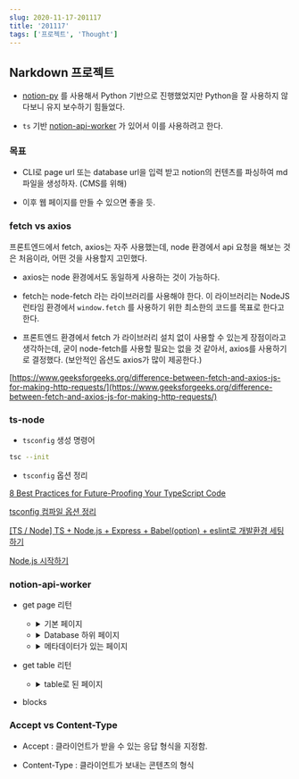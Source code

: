 ```yaml
---
slug: 2020-11-17-201117
title: '201117'
tags: ['프로젝트', 'Thought']
---
```


## Narkdown 프로젝트

- [notion-py](https://github.com/jamalex/notion-py) 를 사용해서 Python 기반으로 진행했었지만 Python을 잘 사용하지 않다보니 유지 보수하기 힘들었다.

- `ts` 기반 [notion-api-worker](https://github.com/splitbee/notion-api-worker) 가 있어서 이를 사용하려고 한다.

### 목표

- CLI로 page url 또는 database url을 입력 받고 notion의 컨텐츠를 파싱하여 md 파일을 생성하자. (CMS를 위해)

- 이후 웹 페이지를 만들 수 있으면 좋을 듯.

### fetch vs axios

프론트엔드에서 fetch, axios는 자주 사용했는데, node 환경에서 api 요청을 해보는 것은 처음이라, 어떤 것을 사용할지 고민했다.

- axios는 node 환경에서도 동일하게 사용하는 것이 가능하다.

- fetch는 node-fetch 라는 라이브러리를 사용해야 한다. 이 라이브러리는 NodeJS 런타임 환경에서 `window.fetch` 를 사용하기 위한 최소한의 코드를 목표로 한다고 한다.

- 프론트엔드 환경에서 fetch 가 라이브러리 설치 없이 사용할 수 있는게 장점이라고 생각하는데, 굳이 node-fetch를 사용할 필요는 없을 것 같아서, axios를 사용하기로 결정했다. (보안적인 옵션도 axios가 많이 제공한다.)

[https://www.geeksforgeeks.org/difference-between-fetch-and-axios-js-for-making-http-requests/](https://www.geeksforgeeks.org/difference-between-fetch-and-axios-js-for-making-http-requests/)

### ts-node

- `tsconfig` 생성 명령어

```bash
tsc --init
```

- `tsconfig` 옵션 정리

[8 Best Practices for Future-Proofing Your TypeScript Code](https://medium.com/better-programming/8-best-practices-for-future-proofing-your-typescript-code-2600fb7d8063)

[tsconfig 컴파일 옵션 정리](https://valuefactory.tistory.com/453)

[[TS / Node] TS + Node.js + Express + Babel(option) + eslint로 개발환경 세팅하기](https://hack-jam.tistory.com/27)

[Node.js 시작하기](https://radlohead.gitbook.io/typescript-deep-dive/nodejs)

### notion-api-worker

- get page 리턴

  - <details><summary>기본 페이지</summary>

    ```json
    {
      "847c0e9b-15a1-42c9-9392-ca2f817c4eac": {
        "role": "editor",
        "value": {
          "id": "847c0e9b-15a1-42c9-9392-ca2f817c4eac",
          "version": 23,
          "type": "page",
          "properties": {
            "title": [["hello"]]
          },
          "content": ["cc1dee2e-269d-4cd0-a5a3-b1c3d72edf61"],
          "permissions": [
            {
              "role": "editor",
              "type": "user_permission",
              "user_id": "b21a69b3-a19b-438c-b599-e850190836a3"
            }
          ],
          "created_time": 1605604740000,
          "last_edited_time": 1605604740000,
          "parent_id": "ee7c0178-18cf-474e-a665-83f2432f545f",
          "parent_table": "space",
          "alive": true,
          "created_by_table": "notion_user",
          "created_by_id": "b21a69b3-a19b-438c-b599-e850190836a3",
          "last_edited_by_table": "notion_user",
          "last_edited_by_id": "b21a69b3-a19b-438c-b599-e850190836a3",
          "shard_id": 1004639,
          "space_id": "ee7c0178-18cf-474e-a665-83f2432f545f"
        }
      },
      "cc1dee2e-269d-4cd0-a5a3-b1c3d72edf61": {
        "role": "editor",
        "value": {
          "id": "cc1dee2e-269d-4cd0-a5a3-b1c3d72edf61",
          "version": 12,
          "type": "text",
          "properties": {
            "title": [["1234"]]
          },
          "created_time": 1605604740000,
          "last_edited_time": 1605604740000,
          "parent_id": "847c0e9b-15a1-42c9-9392-ca2f817c4eac",
          "parent_table": "block",
          "alive": true,
          "created_by_table": "notion_user",
          "created_by_id": "b21a69b3-a19b-438c-b599-e850190836a3",
          "last_edited_by_table": "notion_user",
          "last_edited_by_id": "b21a69b3-a19b-438c-b599-e850190836a3",
          "shard_id": 1004639,
          "space_id": "ee7c0178-18cf-474e-a665-83f2432f545f"
        }
      }
    }
    ```

    </details>

  - <details><summary>Database 하위 페이지</summary>

    ```json
    {
      "15afa14b-8f9c-4b6c-97cc-46375c775cc5": {
        "role": "reader",
        "value": {
          "id": "15afa14b-8f9c-4b6c-97cc-46375c775cc5",
          "version": 25,
          "type": "page",
          "properties": [Object],
          "created_time": 1605517260000,
          "last_edited_time": 1605602760000,
          // 부모 Id
          // 데이터베이스의 경우 collection_id
          "parent_id": "e543505f-be64-46cd-9c55-07117dc85a92",
          // 부모
          "parent_table": "collection",
          "alive": true,
          "created_by_table": "notion_user",
          // user_id
          "created_by_id": "b21a69b3-a19b-438c-b599-e850190836a3",
          "last_edited_by_table": "notion_user",
          "last_edited_by_id": "b21a69b3-a19b-438c-b599-e850190836a3",
          "shard_id": 1004639,
          "space_id": "ee7c0178-18cf-474e-a665-83f2432f545f"
        }
      },

      // 부모가 space가 아닌 경우 부모
      "acc3dfd0-339e-4cac-b5ba-ae8673fddfad": {
        "role": "reader",
        "value": {
          "id": "acc3dfd0-339e-4cac-b5ba-ae8673fddfad",
          "version": 106,
          "type": "collection_view_page",
          "view_ids": [Array],
          "collection_id": "e543505f-be64-46cd-9c55-07117dc85a92",
          "format": [Object],
          "permissions": [Array],
          "created_time": 1600223639505,
          "last_edited_time": 1605594780000,
          "parent_id": "ee7c0178-18cf-474e-a665-83f2432f545f",
          "parent_table": "space",
          "alive": true,
          "created_by_table": "notion_user",
          "created_by_id": "b21a69b3-a19b-438c-b599-e850190836a3",
          "last_edited_by_table": "notion_user",
          "last_edited_by_id": "b21a69b3-a19b-438c-b599-e850190836a3",
          "shard_id": 1004639,
          "space_id": "ee7c0178-18cf-474e-a665-83f2432f545f"
        }
      }
    }
    ```

    </details>

  - <details><summary>메타데이터가 있는 페이지</summary>

    ```json
    {
      "1c7c8eb6-ec3b-42fb-b950-63abd3c9bd61": {
        "role": "reader",
        "value": {
          "id": "1c7c8eb6-ec3b-42fb-b950-63abd3c9bd61",
          "version": 6,
          "type": "page",
          // 데이터베이스 하위에 있는 페이지의 메타데이터 부모 데이터베이스에 접근해서 가져와야 함.
          "properties": {
            "RXKJ": [
              // 여러 태그 목록이 문자열 ',' 로 구분되어 옴.
              ["hello,bye"]
            ],
            "fb_;": [["🛠 In Progress"]],
            "qS^H": [["Test"]],
            "title": [["asdf"], ["의 사본"]]
          },
          // 전체 페이지, 작은 페이지 사이즈일 때 함께 옴, 없으면 안옴.
          "format": {
            "page_icon": "🚡",
            // link인 경우는 링크
            "page_cover": "https://user-images.githubusercontent.com/1440854/79684011-6c948280-822e-11ea-9e23-1644903796fb.png",
            // 업로드인 경우 https://s3-us-west-2.amazonaws.com/secure.notion-static.com/d53a69fd-a3e1-4914-b014-63158a1078a2/blue.png
            // 기본 제공인 경우 /images/blue.png => https://notion.so/images/blue.png로 접근 가능
            "page_cover_position": 0.5,
            "page_full_width": true,
            "page_small_text": true
          },
          "created_time": 1605594821014,
          "last_edited_time": 1605603000000,
          "parent_id": "e543505f-be64-46cd-9c55-07117dc85a92",
          "parent_table": "collection",
          "alive": true,
          "copied_from": "15afa14b-8f9c-4b6c-97cc-46375c775cc5",
          "created_by_table": "notion_user",
          "created_by_id": "b21a69b3-a19b-438c-b599-e850190836a3",
          "last_edited_by_table": "notion_user",
          "last_edited_by_id": "b21a69b3-a19b-438c-b599-e850190836a3",
          "shard_id": 1004639,
          "space_id": "ee7c0178-18cf-474e-a665-83f2432f545f"
        }
      },
      "acc3dfd0-339e-4cac-b5ba-ae8673fddfad": {
        "role": "reader",
        "value": {
          "id": "acc3dfd0-339e-4cac-b5ba-ae8673fddfad",
          "version": 106,
          "type": "collection_view_page",
          "view_ids": [
            "be43c1c8-dd64-4cfb-9df9-efd97d8af60a",
            "cfabb574-6051-47ed-9c14-ea3a1b6aead7",
            "87cdd007-d8d6-464c-82f2-c7a4153bab0d",
            "c09c2c36-0419-4bff-8195-bf6c2b897d6f",
            "e0d39abd-4d7b-4c5c-9ce9-4984a3315932",
            "83b3d2a6-6f63-4940-987d-1142e51da175"
          ],
          "collection_id": "e543505f-be64-46cd-9c55-07117dc85a92",
          "format": {
            "page_cover_position": 0.6
          },
          "permissions": [
            {
              "role": "editor",
              "type": "user_permission",
              "user_id": "b21a69b3-a19b-438c-b599-e850190836a3"
            },
            {
              "role": "reader",
              "type": "public_permission"
            }
          ],
          "created_time": 1600223639505,
          "last_edited_time": 1605594780000,
          "parent_id": "ee7c0178-18cf-474e-a665-83f2432f545f",
          "parent_table": "space",
          "alive": true,
          "created_by_table": "notion_user",
          "created_by_id": "b21a69b3-a19b-438c-b599-e850190836a3",
          "last_edited_by_table": "notion_user",
          "last_edited_by_id": "b21a69b3-a19b-438c-b599-e850190836a3",
          "shard_id": 1004639,
          "space_id": "ee7c0178-18cf-474e-a665-83f2432f545f"
        }
      }
    }
    ```

    </details>

- get table 리턴

  - <details><summary>table로 된 페이지</summary>

    ```json
    [
      {
        "id": "11acfd54-2ee8-4640-b3fb-1782ce9b8caa",
        "Status": "🖨 Published",
        "Category": "Test",
        "Name": "Basic Blocks"
      },
      {
        "id": "084bbefe-7f25-481a-bfbb-e8aff2152e4f",
        "Status": "🖨 Published",
        "Category": "Test",
        "Name": "Copy of Basic Blocks"
      },
      {
        "id": "24786a8a-3d7d-4dfd-854d-ac40559c9f82",
        "Status": "🖨 Published",
        "Category": "Test",
        "Name": "Code Blocks"
      },
      {
        "id": "74bbb810-9a68-499f-8f12-25dcce846f02",
        "Status": "🖨 Published",
        "Category": "Test",
        "Name": "Embed Blocks"
      },
      {
        "id": "2df7176f-d58f-4c42-921b-55e9bbf0e92e",
        "Status": "🖨 Published",
        "Category": "Test",
        "Name": "Table Blocks"
      },
      {
        "id": "30894478-96e6-4f95-9095-d84be27a82a9",
        "Status": "🖨 Published",
        "Category": "Test",
        "Name": "Page Blocks"
      },
      {
        "id": "cee84696-242a-4f6e-953a-2c7ecb8b1603",
        "Status": "🖨 Published",
        "Category": "Test",
        "Name": "Advanced Blocks"
      },
      {
        "id": "64c69eaf-268a-4076-bf48-d8ee5f2ca8c8",
        "Status": "🖨 Published",
        "Category": "Test",
        "Name": "Linked Page"
      },
      {
        "id": "6a8383c0-0a12-4859-9edc-2fe41e9cbe75",
        "Status": "🖨 Published",
        "Category": "Test",
        "Name": "Recursive embed Image"
      },
      {
        "id": "d10a7885-58f0-4ba9-b9a4-fb357ab796e8",
        "Status": "🖨 Published",
        "Category": "Example",
        "Name": "Example Pages"
      },
      {
        "id": "1c7c8eb6-ec3b-42fb-b950-63abd3c9bd61",
        "Tags": ["hello", "bye"],
        "Status": "🛠 In Progress",
        "Category": "Test",
        "Name": "asdf의 사본"
      },
      // 완전히 안지웠을 때는 빈문자열로 옴.
      {
        "id": "e8b450e4-f686-4d0b-9212-6241e6099a0b",
        "Tags": [""],
        "Status": "",
        "Category": ""
      }
    ]
    ```

    </details>

- blocks

### Accept vs Content-Type

- Accept : 클라이언트가 받을 수 있는 응답 형식을 지정함.

- Content-Type : 클라이언트가 보내는 콘텐츠의 형식
